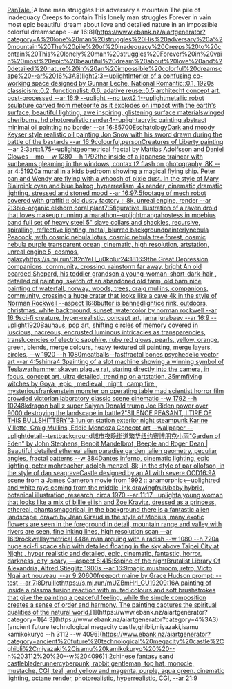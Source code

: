 [Pan](https://www.ebank.nz/aiartgenerator?category=Pan)[Tale.](https://www.ebank.nz/aiartgenerator?category=Tale.)[A lone man struggles His adversary a mountain The pile of inadequacy Creeps to contain This lonely man struggles Forever in vain most epic beautiful dream about love and detailed nature in an impossible colorful dreamscape --ar 16:8](https://www.ebank.nz/aiartgenerator?category=A%20lone%20man%20struggles%20His%20adversary%20a%20mountain%20The%20pile%20of%20inadequacy%20Creeps%20to%20contain%20This%20lonely%20man%20struggles%20Forever%20in%20vain%20most%20epic%20beautiful%20dream%20about%20love%20and%20detailed%20nature%20in%20an%20impossible%20colorful%20dreamscape%20--ar%2016%3A8)[light](https://www.ebank.nz/aiartgenerator?category=light)[2:3](https://www.ebank.nz/aiartgenerator?category=2%3A3)[--uplight](https://www.ebank.nz/aiartgenerator?category=--uplight)[Interior of a confusing co-working space designed by Gunnar Leche, National Romantic::0.1, 1920s classicism::0.2, functionalist::0.6, adative reuse::0.5 architecht concept art, post-processed  --ar 16:9 --uplight --no text](https://www.ebank.nz/aiartgenerator?category=Interior%20of%20a%20confusing%20co-working%20space%20designed%20by%20Gunnar%20Leche%2C%20National%20Romantic%3A%3A0.1%2C%201920s%20classicism%3A%3A0.2%2C%20functionalist%3A%3A0.6%2C%20adative%20reuse%3A%3A0.5%20architecht%20concept%20art%2C%20post-processed%20%20--ar%2016%3A9%20--uplight%20--no%20text)[2:1](https://www.ebank.nz/aiartgenerator?category=2%3A1)[--uplight](https://www.ebank.nz/aiartgenerator?category=--uplight)[metallic robot sculpture carved from meteorite as it explodes on impact with the earth's surface, beautiful lighting, awe inspiring, glistening surface materials](https://www.ebank.nz/aiartgenerator?category=metallic%20robot%20sculpture%20carved%20from%20meteorite%20as%20it%20explodes%20on%20impact%20with%20the%20earth%27s%20surface%2C%20beautiful%20lighting%2C%20awe%20inspiring%2C%20glistening%20surface%20materials)[winged cheribums, hd photorealistic render](https://www.ebank.nz/aiartgenerator?category=winged%20cheribums%2C%20hd%20photorealistic%20render)[4](https://www.ebank.nz/aiartgenerator?category=4)[--uplight](https://www.ebank.nz/aiartgenerator?category=--uplight)[acrylic painting abstract minimal oil painting no border --ar 16:8](https://www.ebank.nz/aiartgenerator?category=acrylic%20painting%20abstract%20minimal%20oil%20painting%20no%20border%20--ar%2016%3A8)[5700](https://www.ebank.nz/aiartgenerator?category=5700)[Eschatology](https://www.ebank.nz/aiartgenerator?category=Eschatology)[Dark and moody Keyser style realistic oil painting Jon Snow with his sword drawn during the battle of the bastards --ar 16:9](https://www.ebank.nz/aiartgenerator?category=Dark%20and%20moody%20Keyser%20style%20realistic%20oil%20painting%20Jon%20Snow%20with%20his%20sword%20drawn%20during%20the%20battle%20of%20the%20bastards%20--ar%2016%3A9)[colourful,](https://www.ebank.nz/aiartgenerator?category=colourful%2C)[person](https://www.ebank.nz/aiartgenerator?category=person)[Creatures of Liberty painting --ar 2:3](https://www.ebank.nz/aiartgenerator?category=Creatures%20of%20Liberty%20painting%20--ar%202%3A3)[art::1.75](https://www.ebank.nz/aiartgenerator?category=art%3A%3A1.75)[--uplight](https://www.ebank.nz/aiartgenerator?category=--uplight)[geometrical fractal by Mattias Adolfsson and Daniel Clowes --mp --w 1280 --h 1792](https://www.ebank.nz/aiartgenerator?category=geometrical%20fractal%20by%20Mattias%20Adolfsson%20and%20Daniel%20Clowes%20--mp%20--w%201280%20--h%201792)[the inside of a japanese traincar with sunbeams gleaming in the windows, contax t2 flash on photography, 8K --ar 4:5](https://www.ebank.nz/aiartgenerator?category=the%20inside%20of%20a%20japanese%20traincar%20with%20sunbeams%20gleaming%20in%20the%20windows%2C%20contax%20t2%20flash%20on%20photography%2C%208K%20--ar%204%3A5)[1920](https://www.ebank.nz/aiartgenerator?category=1920)[a mural in a kids bedroom showing a magical flying ship. Peter pan and Wendy are flying with a whoosh of pixie dust. In the style of Mary Blair](https://www.ebank.nz/aiartgenerator?category=a%20mural%20in%20a%20kids%20bedroom%20showing%20a%20magical%20flying%20ship.%20Peter%20pan%20and%20Wendy%20are%20flying%20with%20a%20whoosh%20of%20pixie%20dust.%20In%20the%20style%20of%20Mary%20Blair)[pink cyan and blue balrog, hyperrealism, 4k render,,cinematic,dramatic lighting, stressed and stoned mood --ar 16:9](https://www.ebank.nz/aiartgenerator?category=pink%20cyan%20and%20blue%20balrog%2C%20hyperrealism%2C%204k%20render%2C%2Ccinematic%2Cdramatic%20lighting%2C%20stressed%20and%20stoned%20mood%20--ar%2016%3A9)[7:5](https://www.ebank.nz/aiartgenerator?category=7%3A5)[footage of mech robot covered with graffiti :: old dusty factory :: 8k, unreal engine, render --ar 2:3](https://www.ebank.nz/aiartgenerator?category=footage%20of%20mech%20robot%20covered%20with%20graffiti%20%3A%3A%20old%20dusty%20factory%20%3A%3A%208k%2C%20unreal%20engine%2C%20render%20--ar%202%3A3)[bio-organic elkhorn coral plant](https://www.ebank.nz/aiartgenerator?category=bio-organic%20elkhorn%20coral%20plant)[7:5](https://www.ebank.nz/aiartgenerator?category=7%3A5)[figurative illustration of a raven droid that loves makeup running a marathon](https://www.ebank.nz/aiartgenerator?category=figurative%20illustration%20of%20a%20raven%20droid%20that%20loves%20makeup%20running%20a%20marathon)[--uplight](https://www.ebank.nz/aiartgenerator?category=--uplight)[manga](https://www.ebank.nz/aiartgenerator?category=manga)[hostess in moebius band full set of heavy steel 5" slave collars and shackles, recursive, spiralling, reflective lighting, metal, blurred background](https://www.ebank.nz/aiartgenerator?category=hostess%20in%20moebius%20band%20full%20set%20of%20heavy%20steel%205%22%20slave%20collars%20and%20shackles%2C%20recursive%2C%20spiralling%2C%20reflective%20lighting%2C%20metal%2C%20blurred%20background)[painterly](https://www.ebank.nz/aiartgenerator?category=painterly)[nebula Peacock, with cosmic nebula lotus, cosmic nebula tree forest, cosmic nebula purple transparent ocean, cinematic, high resolution, artstation, unreal engine 5, cosmos, galaxy](https://www.ebank.nz/aiartgenerator?category=nebula%20Peacock%2C%20with%20cosmic%20nebula%20lotus%2C%20cosmic%20nebula%20tree%20forest%2C%20cosmic%20nebula%20purple%20transparent%20ocean%2C%20cinematic%2C%20high%20resolution%2C%20artstation%2C%20unreal%20engine%205%2C%20cosmos%2C%20galaxy)[<https://s.mj.run/0f2nYeH_u0k>](https://www.ebank.nz/aiartgenerator?category=%3Chttps%3A//s.mj.run/0f2nYeH_u0k%3E)[blur](https://www.ebank.nz/aiartgenerator?category=blur)[24:18](https://www.ebank.nz/aiartgenerator?category=24%3A18)[16:9](https://www.ebank.nz/aiartgenerator?category=16%3A9)[the Great Depression  companions, community, crossing, rainstorm far away, bright An old bearded Shepard, his toddler grandson a young-woman-short-dark-hair , detailed oil painting, sketch of an abandoned old farm, old barn nice painting of waterfall, norway, woods, trees, craig mullins,  companions, community, crossing a huge crater that looks like a cave 4k in the style of Norman Rockwell --aspect 16:8](https://www.ebank.nz/aiartgenerator?category=the%20Great%20Depression%20%20companions%2C%20community%2C%20crossing%2C%20rainstorm%20far%20away%2C%20bright%20An%20old%20bearded%20Shepard%2C%20his%20toddler%20grandson%20a%20young-woman-short-dark-hair%20%2C%20detailed%20oil%20painting%2C%20sketch%20of%20an%20abandoned%20old%20farm%2C%20old%20barn%20nice%20painting%20of%20waterfall%2C%20norway%2C%20woods%2C%20trees%2C%20craig%20mullins%2C%20%20companions%2C%20community%2C%20crossing%20a%20huge%20crater%20that%20looks%20like%20a%20cave%204k%20in%20the%20style%20of%20Norman%20Rockwell%20--aspect%2016%3A8)[butter is banned](https://www.ebank.nz/aiartgenerator?category=butter%20is%20banned)[light](https://www.ebank.nz/aiartgenerator?category=light)[ice rink, outdoors, christmas, white background, sunset, watercolor by norman rockwell --ar 16:9](https://www.ebank.nz/aiartgenerator?category=ice%20rink%2C%20outdoors%2C%20christmas%2C%20white%20background%2C%20sunset%2C%20watercolor%20by%20norman%20rockwell%20--ar%2016%3A9)[sci-fi creature, hyper-realistic, concept art, jama jurabaev --ar 16:9 --uplight](https://www.ebank.nz/aiartgenerator?category=sci-fi%20creature%2C%20hyper-realistic%2C%20concept%20art%2C%20jama%20jurabaev%20--ar%2016%3A9%20--uplight)[1920](https://www.ebank.nz/aiartgenerator?category=1920)[Bauhaus, pop art, shifting circles of memory covered in luscious, nacreous, encrusted luminous intricacies as transparencies, translucencies of electric sapphire, ruby red glows, pearls, yellow, orange, green, blends, merge colours, heavy textured oil painting, merge layers, circles,  --w 1920 --h 1080](https://www.ebank.nz/aiartgenerator?category=Bauhaus%2C%20pop%20art%2C%20shifting%20circles%20of%20memory%20covered%20in%20luscious%2C%20nacreous%2C%20encrusted%20luminous%20intricacies%20as%20transparencies%2C%20translucencies%20of%20electric%20sapphire%2C%20ruby%20red%20glows%2C%20pearls%2C%20yellow%2C%20orange%2C%20green%2C%20blends%2C%20merge%20colours%2C%20heavy%20textured%20oil%20painting%2C%20merge%20layers%2C%20circles%2C%20%20--w%201920%20--h%201080)[meatballs](https://www.ebank.nz/aiartgenerator?category=meatballs)[--fast](https://www.ebank.nz/aiartgenerator?category=--fast)[fractal bones psychedelic vector art --ar 4:5](https://www.ebank.nz/aiartgenerator?category=fractal%20bones%20psychedelic%20vector%20art%20--ar%204%3A5)[shinra](https://www.ebank.nz/aiartgenerator?category=shinra)[4:3](https://www.ebank.nz/aiartgenerator?category=4%3A3)[painting of a slot machine showing a winning symbol of Tesla](https://www.ebank.nz/aiartgenerator?category=painting%20of%20a%20slot%20machine%20showing%20a%20winning%20symbol%20of%20Tesla)[warhammer skaven plague rat, staring directly into the camera, in focus, concept art, ultra detailed, trending on artstation, 35mm](https://www.ebank.nz/aiartgenerator?category=warhammer%20skaven%20plague%20rat%2C%20staring%20directly%20into%20the%20camera%2C%20in%20focus%2C%20concept%20art%2C%20ultra%20detailed%2C%20trending%20on%20artstation%2C%2035mm)[flying witches by Goya , epic , medieval , night , camp fire , mysterious](https://www.ebank.nz/aiartgenerator?category=flying%20witches%20by%20Goya%20%2C%20epic%20%2C%20medieval%20%2C%20night%20%2C%20camp%20fire%20%2C%20mysterious)[frankenstein monster on operating table mad scientist horror film crowded victorian laboratory  classic scene cinematic --w 1792 --h 1024](https://www.ebank.nz/aiartgenerator?category=frankenstein%20monster%20on%20operating%20table%20mad%20scientist%20horror%20film%20crowded%20victorian%20laboratory%20%20classic%20scene%20cinematic%20--w%201792%20--h%201024)[8k](https://www.ebank.nz/aiartgenerator?category=8k)[dragon ball z super Saiyan Donald trump Joe Biden power over 9000 destroying the landscape in battle](https://www.ebank.nz/aiartgenerator?category=dragon%20ball%20z%20super%20Saiyan%20Donald%20trump%20Joe%20Biden%20power%20over%209000%20destroying%20the%20landscape%20in%20battle)[2](https://www.ebank.nz/aiartgenerator?category=2)["SILENCE PEASANT, I TIRE OF THIS BULLSHITTERY"](https://www.ebank.nz/aiartgenerator?category=%22SILENCE%20PEASANT%2C%20I%20TIRE%20OF%20THIS%20BULLSHITTERY%22)[3:1](https://www.ebank.nz/aiartgenerator?category=3%3A1)[union station exterior night steampunk Karine Villette, Craig Mullins, Eddie Mendoza Concept art --wallpaper --uplight](https://www.ebank.nz/aiartgenerator?category=union%20station%20exterior%20night%20steampunk%20Karine%20Villette%2C%20Craig%20Mullins%2C%20Eddie%20Mendoza%20Concept%20art%20--wallpaper%20--uplight)[detail](https://www.ebank.nz/aiartgenerator?category=detail)[--test](https://www.ebank.nz/aiartgenerator?category=--test)[background](https://www.ebank.nz/aiartgenerator?category=background)[城市夜晚街道繁华纽约赛博朋克小雨](https://www.ebank.nz/aiartgenerator?category=%E5%9F%8E%E5%B8%82%E5%A4%9C%E6%99%9A%E8%A1%97%E9%81%93%E7%B9%81%E5%8D%8E%E7%BA%BD%E7%BA%A6%E8%B5%9B%E5%8D%9A%E6%9C%8B%E5%85%8B%E5%B0%8F%E9%9B%A8)["Garden of Eden" by John Stephens, Benoit Mandelbrot, Beeple and Roger Dean | Beautiful detailed ethereal alien paradise garden, alien geometry, peculiar angles, fractal patterns --w 384](https://www.ebank.nz/aiartgenerator?category=%22Garden%20of%20Eden%22%20by%20John%20Stephens%2C%20Benoit%20Mandelbrot%2C%20Beeple%20and%20Roger%20Dean%20%7C%20Beautiful%20detailed%20ethereal%20alien%20paradise%20garden%2C%20alien%20geometry%2C%20peculiar%20angles%2C%20fractal%20patterns%20--w%20384)[Dantes inferno, cinematic lighting, epic lighting, peter mohrbacher, adolph menzel, 8k, in the style of par ollofson, in the style of dan seagrave](https://www.ebank.nz/aiartgenerator?category=Dantes%20inferno%2C%20cinematic%20lighting%2C%20epic%20lighting%2C%20peter%20mohrbacher%2C%20adolph%20menzel%2C%208k%2C%20in%20the%20style%20of%20par%20ollofson%2C%20in%20the%20style%20of%20dan%20seagrave)[Castle designed by an AI with severe OCD](https://www.ebank.nz/aiartgenerator?category=Castle%20designed%20by%20an%20AI%20with%20severe%20OCD)[16:9](https://www.ebank.nz/aiartgenerator?category=16%3A9)[A scene from a James Cameron movie from 1992 :: anamorphic](https://www.ebank.nz/aiartgenerator?category=A%20scene%20from%20a%20James%20Cameron%20movie%20from%201992%20%3A%3A%20anamorphic)[<--uplight](https://www.ebank.nz/aiartgenerator?category=%3C--uplight)[red and white rays coming from the middle, ink drawing](https://www.ebank.nz/aiartgenerator?category=red%20and%20white%20rays%20coming%20from%20the%20middle%2C%20ink%20drawing)[fruit/baby hybrid, botanical illustration, research, circa 1970 --ar 11:17](https://www.ebank.nz/aiartgenerator?category=fruit/baby%20hybrid%2C%20botanical%20illustration%2C%20research%2C%20circa%201970%20--ar%2011%3A17)[--uplight](https://www.ebank.nz/aiartgenerator?category=--uplight)[a young woman that looks like a mix of billie eilish and Zoe Kravitz, dressed as a princess, ethereal, phantasmagorical, in the background there is a fantastic alien landscape, drawn by  Jean Giraud in the style of Möbius, many exotic flowers are seen in the foreground in detail, mountain range and valley with rivers are seen, fine inking lines, high resolution scan —ar 16:9](https://www.ebank.nz/aiartgenerator?category=a%20young%20woman%20that%20looks%20like%20a%20mix%20of%20billie%20eilish%20and%20Zoe%20Kravitz%2C%20dressed%20as%20a%20princess%2C%20ethereal%2C%20phantasmagorical%2C%20in%20the%20background%20there%20is%20a%20fantastic%20alien%20landscape%2C%20drawn%20by%20%20Jean%20Giraud%20in%20the%20style%20of%20M%C3%B6bius%2C%20many%20exotic%20flowers%20are%20seen%20in%20the%20foreground%20in%20detail%2C%20mountain%20range%20and%20valley%20with%20rivers%20are%20seen%2C%20fine%20inking%20lines%2C%20high%20resolution%20scan%20%E2%80%94ar%2016%3A9)[rockwell](https://www.ebank.nz/aiartgenerator?category=rockwell)[symetrical,](https://www.ebank.nz/aiartgenerator?category=symetrical%2C)[448](https://www.ebank.nz/aiartgenerator?category=448)[a man arguing with a radish --w 1080 --h 720](https://www.ebank.nz/aiartgenerator?category=a%20man%20arguing%20with%20a%20radish%20--w%201080%20--h%20720)[a huge sci-fi space ship with detailed floating in the sky above Taipei City at Night , hyper realistic and detailed, epic, cinematic, fantastic, horror, darkness, city, scary, —aspect 5:4](https://www.ebank.nz/aiartgenerator?category=a%20huge%20sci-fi%20space%20ship%20with%20detailed%20floating%20in%20the%20sky%20above%20Taipei%20City%20at%20Night%20%2C%20hyper%20realistic%20and%20detailed%2C%20epic%2C%20cinematic%2C%20fantastic%2C%20horror%2C%20darkness%2C%20city%2C%20scary%2C%20%E2%80%94aspect%205%3A4)[15:5](https://www.ebank.nz/aiartgenerator?category=15%3A5)[spine of the night](https://www.ebank.nz/aiartgenerator?category=spine%20of%20the%20night)[Brutalist Library Of Alexandria, Alfred Stieglitz 1900s --ar 16:9](https://www.ebank.nz/aiartgenerator?category=Brutalist%20Library%20Of%20Alexandria%2C%20Alfred%20Stieglitz%201900s%20--ar%2016%3A9)[magic mushroom, retro, Victo Ngai art nouveau, --ar 9:20](https://www.ebank.nz/aiartgenerator?category=magic%20mushroom%2C%20retro%2C%20Victo%20Ngai%20art%20nouveau%2C%20--ar%209%3A20)[600](https://www.ebank.nz/aiartgenerator?category=600)[freeport maine by Grace Hudson prompt: --test --ar 7:8](https://www.ebank.nz/aiartgenerator?category=freeport%20maine%20by%20Grace%20Hudson%20prompt%3A%20--test%20--ar%207%3A8)[Druillet](https://www.ebank.nz/aiartgenerator?category=Druillet)[<https://s.mj.run/mUZBmHrl_GU>](https://www.ebank.nz/aiartgenerator?category=%3Chttps%3A//s.mj.run/mUZBmHrl_GU%3E)[1920](https://www.ebank.nz/aiartgenerator?category=1920)[9:16](https://www.ebank.nz/aiartgenerator?category=9%3A16)[A painting of inside a plasma fusion reaction with muted colours and soft brushstrokes that give the painting a peaceful feeling, while the simple composition creates a sense of order and harmony. The painting captures the spiritual qualities of the natural world.](https://www.ebank.nz/aiartgenerator?category=A%20painting%20of%20inside%20a%20plasma%20fusion%20reaction%20with%20muted%20colours%20and%20soft%20brushstrokes%20that%20give%20the%20painting%20a%20peaceful%20feeling%2C%20while%20the%20simple%20composition%20creates%20a%20sense%20of%20order%20and%20harmony.%20The%20painting%20captures%20the%20spiritual%20qualities%20of%20the%20natural%20world.)[1](https://www.ebank.nz/aiartgenerator?category=1)[4:3](https://www.ebank.nz/aiartgenerator?category=4%3A3)[ancient future technological megacity castle,ghibli,miyazaki,isamu kamikokuryo  --h 3112  --w 4096](https://www.ebank.nz/aiartgenerator?category=ancient%20future%20technological%20megacity%20castle%2Cghibli%2Cmiyazaki%2Cisamu%20kamikokuryo%20%20--h%203112%20%20--w%204096)[1:2](https://www.ebank.nz/aiartgenerator?category=1%3A2)[chinese fantasy sand castle](https://www.ebank.nz/aiartgenerator?category=chinese%20fantasy%20sand%20castle)[bladerunner](https://www.ebank.nz/aiartgenerator?category=bladerunner)[cyberpunk, rabbit gentleman, top hat, monocle, mustache, CGI, teal, and yellow and magenta, purple, aqua green, cinematic lighting, octane render, photorealistic, hyperrealistic, CGI, --ar 21:9](https://www.ebank.nz/aiartgenerator?category=cyberpunk%2C%20rabbit%20gentleman%2C%20top%20hat%2C%20monocle%2C%20mustache%2C%20CGI%2C%20teal%2C%20and%20yellow%20and%20magenta%2C%20purple%2C%20aqua%20green%2C%20cinematic%20lighting%2C%20octane%20render%2C%20photorealistic%2C%20hyperrealistic%2C%20CGI%2C%20--ar%2021%3A9)
